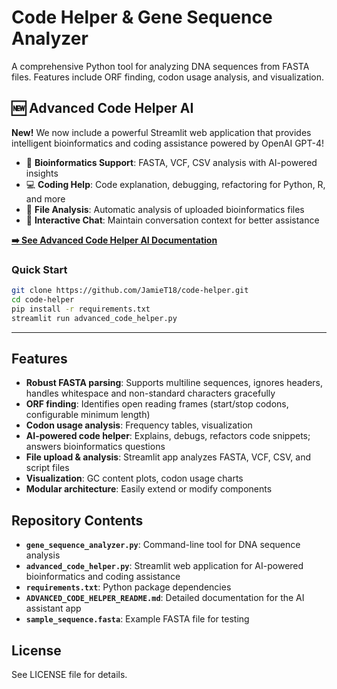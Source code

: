 # Code Helper & Gene Sequence Analyzer

A comprehensive Python tool for analyzing DNA sequences from FASTA files. Features include ORF finding, codon usage analysis, and visualization.

## 🆕 Advanced Code Helper AI

**New!** We now include a powerful Streamlit web application that provides intelligent bioinformatics and coding assistance powered by OpenAI GPT-4!

- 🧬 **Bioinformatics Support**: FASTA, VCF, CSV analysis with AI-powered insights
- 💻 **Coding Help**: Code explanation, debugging, refactoring for Python, R, and more
- 📁 **File Analysis**: Automatic analysis of uploaded bioinformatics files
- 💬 **Interactive Chat**: Maintain conversation context for better assistance

[**➡️ See Advanced Code Helper AI Documentation**](ADVANCED_CODE_HELPER_README.md)

### Quick Start
```bash
git clone https://github.com/JamieT18/code-helper.git
cd code-helper
pip install -r requirements.txt
streamlit run advanced_code_helper.py
```

---

## Features

- **Robust FASTA parsing**: Supports multiline sequences, ignores headers, handles whitespace and non-standard characters gracefully
- **ORF finding**: Identifies open reading frames (start/stop codons, configurable minimum length)
- **Codon usage analysis**: Frequency tables, visualization
- **AI-powered code helper**: Explains, debugs, refactors code snippets; answers bioinformatics questions
- **File upload & analysis**: Streamlit app analyzes FASTA, VCF, CSV, and script files
- **Visualization**: GC content plots, codon usage charts
- **Modular architecture**: Easily extend or modify components

## Repository Contents

- **`gene_sequence_analyzer.py`**: Command-line tool for DNA sequence analysis
- **`advanced_code_helper.py`**: Streamlit web application for AI-powered bioinformatics and coding assistance
- **`requirements.txt`**: Python package dependencies
- **`ADVANCED_CODE_HELPER_README.md`**: Detailed documentation for the AI assistant app
- **`sample_sequence.fasta`**: Example FASTA file for testing

## License

See LICENSE file for details.
